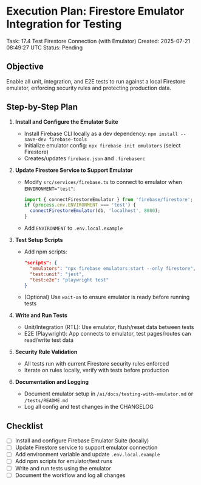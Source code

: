 # Execution Plan: Firestore Emulator Integration for Testing

Task: 17.4 Test Firestore Connection (with Emulator)
Created: 2025-07-21 08:49:27 UTC
Status: Pending

## Objective

Enable all unit, integration, and E2E tests to run against a local Firestore emulator, enforcing security rules and protecting production data.

## Step-by-Step Plan

1. **Install and Configure the Emulator Suite**
   - Install Firebase CLI locally as a dev dependency: `npm install --save-dev firebase-tools`
   - Initialize emulator config: `npx firebase init emulators` (select Firestore)
   - Creates/updates `firebase.json` and `.firebaserc`

2. **Update Firestore Service to Support Emulator**
   - Modify `src/services/firebase.ts` to connect to emulator when `ENVIRONMENT="test"`:
     ```ts
     import { connectFirestoreEmulator } from 'firebase/firestore';
     if (process.env.ENVIRONMENT === 'test') {
       connectFirestoreEmulator(db, 'localhost', 8080);
     }
     ```
   - Add `ENVIRONMENT` to `.env.local.example`

3. **Test Setup Scripts**
   - Add npm scripts:
     ```json
     "scripts": {
       "emulators": "npx firebase emulators:start --only firestore",
       "test:unit": "jest",
       "test:e2e": "playwright test"
     }
     ```
   - (Optional) Use `wait-on` to ensure emulator is ready before running tests

4. **Write and Run Tests**
   - Unit/Integration (RTL): Use emulator, flush/reset data between tests
   - E2E (Playwright): App connects to emulator, test pages/routes can read/write test data

5. **Security Rule Validation**
   - All tests run with current Firestore security rules enforced
   - Iterate on rules locally, verify with tests before production

6. **Documentation and Logging**
   - Document emulator setup in `/ai/docs/testing-with-emulator.md` or `/tests/README.md`
   - Log all config and test changes in the CHANGELOG

## Checklist

- [ ] Install and configure Firebase Emulator Suite (locally)
- [ ] Update Firestore service to support emulator connection
- [ ] Add environment variable and update `.env.local.example`
- [ ] Add npm scripts for emulator/test runs
- [ ] Write and run tests using the emulator
- [ ] Document the workflow and log all changes
